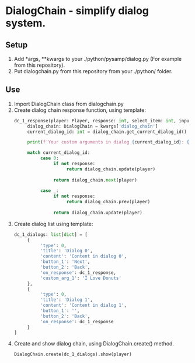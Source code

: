 # DialogChain - simplify dialog system.

## Setup
1. Add *args, **kwargs to your ./python/pysamp/dialog.py (For example from this repository).
2. Put dialogchain.py from this repository from your ./python/ folder.

## Use
1. Import DialogChain class from dialogchain.py
2. Create dialog chain response function, using template:
   ```py
   dc_1_response(player: Player, response: int, select_item: int, input_text: str, *args, **kwargs):
        dialog_chain: DialogChain = kwargs['dialog_chain']
        current_dialog_id: int = dialog_chain.get_current_dialog_id()
   
        print(f'Your custom arguments in dialog {current_dialog_id}: {args}'
   
        match current_dialog_id:
             case 0:
                  if not response:
                       return dialog_chain.update(player)
         
                  return dialog_chain.next(player)
      
             case _:
                  if not response:
                       return dialog_chain.prev(player)
            
                  return dialog_chain.update(player)
   ```
3. Create dialog list using template:
   ```py
   dc_1_dialogs: list[dict] = [
        {
             'type': 0,
             'title': 'Dialog 0',
             'content': 'Content in dialog 0',
             'button_1': 'Next',
             'button_2': 'Back',
             'on_response': dc_1_response,
             'custom_arg_1': 'I Love Donuts'
        },
        {
             'type': 0,
             'title': 'Dialog 1',
             'content': 'Content in dialog 1',
             'button_1': '',
             'button_2': 'Back',
             'on_response': dc_1_response
        }
   ]
   ```
5. Create and show dialog chain, using DialogChain.create() method.
   ```py
   DialogChain.create(dc_1_dialogs).show(player)
   ```
